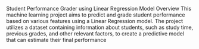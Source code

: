 Student Performance Grader using Linear Regression Model
Overview
This machine learning project aims to predict and grade student performance based on various features using a Linear Regression model. The project utilizes a dataset containing information about students, such as study time, previous grades, and other relevant factors, to create a predictive model that can estimate their final performance
